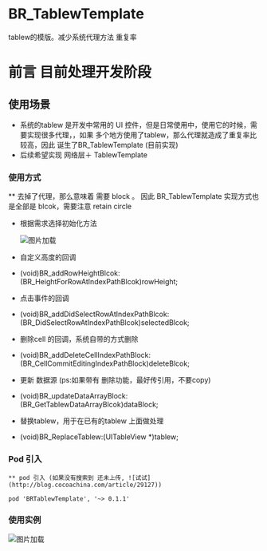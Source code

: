 # BR_TablewTemplate
tablew的模版。减少系统代理方法 重复率

# 前言 目前处理开发阶段

## 使用场景
 * 系统的tablew 是开发中常用的 UI 控件，但是日常使用中，使用它的时候，需要实现很多代理，，如果 多个地方使用了tablew，那么代理就造成了重复率比较高，因此 诞生了BR_TablewTemplate (目前实现)
 * 后续希望实现 网络层＋ TablewTemplate
 
### 使用方式 
 ** 去掉了代理，那么意味着 需要 block 。 因此 BR_TablewTemplate 实现方式也是全部是 blcok，需要注意 retain circle
 * 根据需求选择初始化方法
 
   ![图片加载](BR_TablewTemplate/Resource/init_method.png)
 
  * 自定义高度的回调
  - (void)BR_addRowHeightBlcok:(BR_HeightForRowAtIndexPathBlcok)rowHeight;
  * 点击事件的回调
  - (void)BR_addDidSelectRowAtIndexPathBlcok:(BR_DidSelectRowAtIndexPathBlcok)selectedBlcok;
  * 删除cell 的回调，系统自带的方式删除
  - (void)BR_addDeleteCellIndexPathBlock:(BR_CellCommitEditingIndexPathBlock)deleteBlcok;
  * 更新 数据源  (ps:如果带有 删除功能，最好传引用，不要copy)
  - (void)BR_updateDataArrayBlock:(BR_GetTablewDataArrayBlcok)dataBlock;
  * 替换tablew，用于在已有的tablew 上面做处理
  - (void)BR_ReplaceTablew:(UITableView *)tablew;
  
### Pod 引入
    ** pod 引入 (如果没有搜索到 还未上传, ![试试](http://blog.cocoachina.com/article/29127))
   
    pod 'BRTablewTemplate', '~> 0.1.1'
    
    
### 使用实例

  ![图片加载](BR_TablewTemplate/Resource/user_demo.png)
